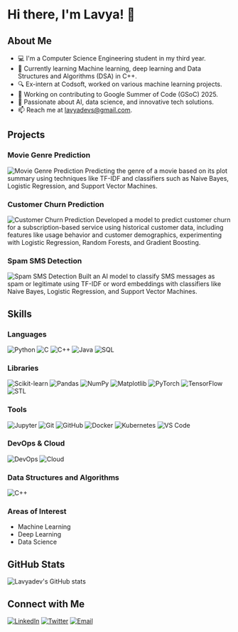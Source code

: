 # Hi there, I'm Lavya! 👋

## About Me

- 💻 I'm a Computer Science Engineering student in my third year.
- 🌱 Currently learning Machine learning, deep learning and Data Structures and Algorithms (DSA) in C++.
- 🔍 Ex-intern at Codsoft, worked on various machine learning projects.
- 👾 Working on contributing to Google Summer of Code (GSoC) 2025.
- 🧠 Passionate about AI, data science, and innovative tech solutions.
- 📫 Reach me at [lavyadevs@gmail.com](mailto:lavyadevs@gmail.com).

## Projects

### Movie Genre Prediction
![Movie Genre Prediction](https://your-image-link.com/movie-genre.png)
Predicting the genre of a movie based on its plot summary using techniques like TF-IDF and classifiers such as Naive Bayes, Logistic Regression, and Support Vector Machines.

### Customer Churn Prediction
![Customer Churn Prediction](https://your-image-link.com/customer-churn.png)
Developed a model to predict customer churn for a subscription-based service using historical customer data, including features like usage behavior and customer demographics, experimenting with Logistic Regression, Random Forests, and Gradient Boosting.

### Spam SMS Detection
![Spam SMS Detection](https://your-image-link.com/spam-sms.png)
Built an AI model to classify SMS messages as spam or legitimate using TF-IDF or word embeddings with classifiers like Naive Bayes, Logistic Regression, and Support Vector Machines.

## Skills

### Languages
![Python](https://img.shields.io/badge/-Python-3776AB?style=flat-square&logo=python&logoColor=white)
![C](https://img.shields.io/badge/-C-A8B9CC?style=flat-square&logo=c&logoColor=white)
![C++](https://img.shields.io/badge/-C++-00599C?style=flat-square&logo=cplusplus&logoColor=white)
![Java](https://img.shields.io/badge/-Java-007396?style=flat-square&logo=java&logoColor=white)
![SQL](https://img.shields.io/badge/-SQL-4479A1?style=flat-square&logo=postgresql&logoColor=white)

### Libraries
![Scikit-learn](https://img.shields.io/badge/-Scikit--learn-F7931E?style=flat-square&logo=scikit-learn&logoColor=white)
![Pandas](https://img.shields.io/badge/-Pandas-150458?style=flat-square&logo=pandas&logoColor=white)
![NumPy](https://img.shields.io/badge/-NumPy-013243?style=flat-square&logo=numpy&logoColor=white)
![Matplotlib](https://img.shields.io/badge/-Matplotlib-11557C?style=flat-square&logo=matplotlib&logoColor=white)
![PyTorch](https://img.shields.io/badge/-PyTorch-EE4C2C?style=flat-square&logo=pytorch&logoColor=white)
![TensorFlow](https://img.shields.io/badge/-TensorFlow-FF6F00?style=flat-square&logo=tensorflow&logoColor=white)
![STL](https://img.shields.io/badge/-STL-00599C?style=flat-square&logo=cplusplus&logoColor=white)

### Tools
![Jupyter](https://img.shields.io/badge/-Jupyter-F37626?style=flat-square&logo=jupyter&logoColor=white)
![Git](https://img.shields.io/badge/-Git-F05032?style=flat-square&logo=git&logoColor=white)
![GitHub](https://img.shields.io/badge/-GitHub-181717?style=flat-square&logo=github&logoColor=white)
![Docker](https://img.shields.io/badge/-Docker-2496ED?style=flat-square&logo=docker&logoColor=white)
![Kubernetes](https://img.shields.io/badge/-Kubernetes-326CE5?style=flat-square&logo=kubernetes&logoColor=white)
![VS Code](https://img.shields.io/badge/-VS%20Code-007ACC?style=flat-square&logo=visual-studio-code&logoColor=white)

### DevOps & Cloud
![DevOps](https://img.shields.io/badge/-DevOps-0A66C2?style=flat-square&logo=devops&logoColor=white)
![Cloud](https://img.shields.io/badge/-Cloud-4285F4?style=flat-square&logo=googlecloud&logoColor=white)

### Data Structures and Algorithms
![C++](https://img.shields.io/badge/-C++-00599C?style=flat-square&logo=cplusplus&logoColor=white)

### Areas of Interest
- Machine Learning
- Deep Learning
- Data Science

## GitHub Stats
![Lavyadev's GitHub stats](https://github-readme-stats.vercel.app/api?username=lavyadev&show_icons=true&theme=radical)

## Connect with Me
[![LinkedIn](https://img.shields.io/badge/-LinkedIn-0A66C2?style=flat-square&logo=linkedin&logoColor=white)](https://www.linkedin.com/in/your-linkedin-profile)
[![Twitter](https://img.shields.io/badge/-Twitter-1DA1F2?style=flat-square&logo=twitter&logoColor=white)](https://twitter.com/your-twitter-handle)
[![Email](https://img.shields.io/badge/-Email-D14836?style=flat-square&logo=gmail&logoColor=white)](mailto:your-email@example.com)
